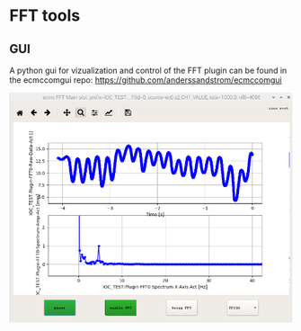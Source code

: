 # FFT tools

## GUI

A python gui for vizualization and control of the FFT plugin can be found in the ecmccomgui repo:
https://github.com/anderssandstrom/ecmccomgui

![ecmcFFTMainGui.py](docs/gui/ecmcFFTMainGui.png)
